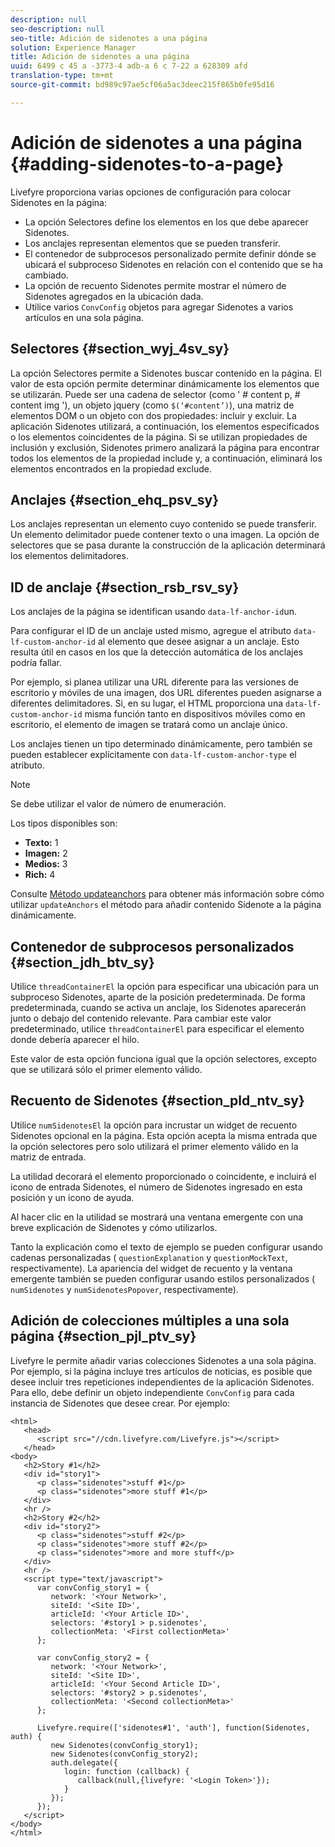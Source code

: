 ```yaml
---
description: null
seo-description: null
seo-title: Adición de sidenotes a una página
solution: Experience Manager
title: Adición de sidenotes a una página
uuid: 6499 c 45 a -3773-4 adb-a 6 c 7-22 a 628309 afd
translation-type: tm+mt
source-git-commit: bd989c97ae5cf06a5ac3deec215f865b0fe95d16

---
```



# Adición de sidenotes a una página {#adding-sidenotes-to-a-page}

Livefyre proporciona varias opciones de configuración para colocar Sidenotes en la página:

* La opción Selectores define los elementos en los que debe aparecer Sidenotes.
* Los anclajes representan elementos que se pueden transferir.
* El contenedor de subprocesos personalizado permite definir dónde se ubicará el subproceso Sidenotes en relación con el contenido que se ha cambiado.
* La opción de recuento Sidenotes permite mostrar el número de Sidenotes agregados en la ubicación dada.
* Utilice varios `ConvConfig` objetos para agregar Sidenotes a varios artículos en una sola página.

## Selectores {#section_wyj_4sv_sy}

La opción Selectores permite a Sidenotes buscar contenido en la página. El valor de esta opción permite determinar dinámicamente los elementos que se utilizarán. Puede ser una cadena de selector (como ' # content p, # content img '), un objeto jquery (como `$(‘#content’)`), una matriz de elementos DOM o un objeto con dos propiedades: incluir y excluir. La aplicación Sidenotes utilizará, a continuación, los elementos especificados o los elementos coincidentes de la página. Si se utilizan propiedades de inclusión y exclusión, Sidenotes primero analizará la página para encontrar todos los elementos de la propiedad include y, a continuación, eliminará los elementos encontrados en la propiedad exclude.

## Anclajes {#section_ehq_psv_sy}

Los anclajes representan un elemento cuyo contenido se puede transferir. Un elemento delimitador puede contener texto o una imagen. La opción de selectores que se pasa durante la construcción de la aplicación determinará los elementos delimitadores.

## ID de anclaje {#section_rsb_rsv_sy}

Los anclajes de la página se identifican usando `data-lf-anchor-id`un.

Para configurar el ID de un anclaje usted mismo, agregue el atributo `data-lf-custom-anchor-id` al elemento que desee asignar a un anclaje. Esto resulta útil en casos en los que la detección automática de los anclajes podría fallar.

Por ejemplo, si planea utilizar una URL diferente para las versiones de escritorio y móviles de una imagen, dos URL diferentes pueden asignarse a diferentes delimitadores. Si, en su lugar, el HTML proporciona una `data-lf-custom-anchor-id` misma función tanto en dispositivos móviles como en escritorio, el elemento de imagen se tratará como un anclaje único.

Los anclajes tienen un tipo determinado dinámicamente, pero también se pueden establecer explícitamente con `data-lf-custom-anchor-type` el atributo.

>[!NOTE]
>
>Se debe utilizar el valor de número de enumeración.

Los tipos disponibles son:

* **Texto:** 1
* **Imagen:** 2
* **Medios:** 3
* **Rich:** 4

Consulte [Método updateanchors](/help/implementation/c-app-integrations/c-sidenotes-integration/update-anchors-method.md) para obtener más información sobre cómo utilizar `updateAnchors` el método para añadir contenido Sidenote a la página dinámicamente.

## Contenedor de subprocesos personalizados {#section_jdh_btv_sy}

Utilice `threadContainerEl` la opción para especificar una ubicación para un subproceso Sidenotes, aparte de la posición predeterminada. De forma predeterminada, cuando se activa un anclaje, los Sidenotes aparecerán junto o debajo del contenido relevante. Para cambiar este valor predeterminado, utilice `threadContainerEl` para especificar el elemento donde debería aparecer el hilo.

Este valor de esta opción funciona igual que la opción selectores, excepto que se utilizará sólo el primer elemento válido.

## Recuento de Sidenotes {#section_pld_ntv_sy}

Utilice `numSidenotesEl` la opción para incrustar un widget de recuento Sidenotes opcional en la página. Esta opción acepta la misma entrada que la opción selectores pero solo utilizará el primer elemento válido en la matriz de entrada.

La utilidad decorará el elemento proporcionado o coincidente, e incluirá el icono de entrada Sidenotes, el número de Sidenotes ingresado en esta posición y un icono de ayuda.

Al hacer clic en la utilidad se mostrará una ventana emergente con una breve explicación de Sidenotes y cómo utilizarlos.

Tanto la explicación como el texto de ejemplo se pueden configurar usando cadenas personalizadas ( `questionExplanation` y `questionMockText`, respectivamente). La apariencia del widget de recuento y la ventana emergente también se pueden configurar usando estilos personalizados ( `numSidenotes` y `numSidenotesPopover`, respectivamente).

## Adición de colecciones múltiples a una sola página {#section_pjl_ptv_sy}

Livefyre le permite añadir varias colecciones Sidenotes a una sola página. Por ejemplo, si la página incluye tres artículos de noticias, es posible que desee incluir tres repeticiones independientes de la aplicación Sidenotes. Para ello, debe definir un objeto independiente `ConvConfig` para cada instancia de Sidenotes que desee crear. Por ejemplo:

```
<html> 
   <head> 
      <script src="//cdn.livefyre.com/Livefyre.js"></script> 
   </head> 
<body> 
   <h2>Story #1</h2> 
   <div id="story1"> 
      <p class="sidenotes">stuff #1</p> 
      <p class="sidenotes">more stuff #1</p> 
   </div> 
   <hr /> 
   <h2>Story #2</h2> 
   <div id="story2"> 
      <p class="sidenotes">stuff #2</p> 
      <p class="sidenotes">more stuff #2</p> 
      <p class="sidenotes">more and more stuff</p> 
   </div> 
   <hr /> 
   <script type="text/javascript"> 
      var convConfig_story1 = { 
         network: '<Your Network>', 
         siteId: '<Site ID>', 
         articleId: '<Your Article ID>', 
         selectors: '#story1 > p.sidenotes', 
         collectionMeta: '<First collectionMeta>' 
      }; 
  
      var convConfig_story2 = { 
         network: '<Your Network>', 
         siteId: '<Site ID>', 
         articleId: '<Your Second Article ID>', 
         selectors: '#story2 > p.sidenotes', 
         collectionMeta: '<Second collectionMeta>' 
      }; 
  
      Livefyre.require(['sidenotes#1', 'auth'], function(Sidenotes, auth) { 
         new Sidenotes(convConfig_story1); 
         new Sidenotes(convConfig_story2); 
         auth.delegate({ 
            login: function (callback) { 
               callback(null,{livefyre: '<Login Token>'}); 
            } 
         }); 
      }); 
   </script> 
</body> 
</html>
```
